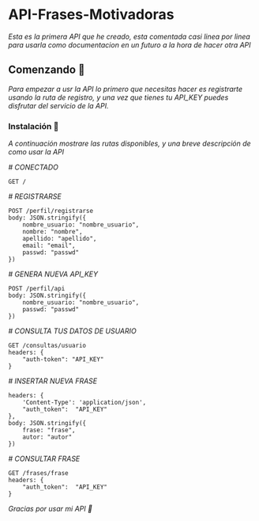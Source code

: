 # API-Frases-Motivadoras

_Esta es la primera API que he creado, esta comentada casi linea por linea para 
usarla como documentacion en un futuro a la hora de hacer otra API_

## Comenzando 🚀

_Para empezar a usr la API lo primero que necesitas hacer es registrarte usando la ruta de registro, y una vez que tienes tu API_KEY puedes disfrutar del servicio de la API._

### Instalación 🔧

_A continuación mostrare las rutas disponibles, y una breve descripción de como usar la API_

_# CONECTADO_

```
GET /
```

_# REGISTRARSE_

```
POST /perfil/registrarse
body: JSON.stringify({
    nombre_usuario: "nombre_usuario",
    nombre: "nombre",
    apellido: "apellido",
    email: "email",
    passwd: "passwd"
})
```

_# GENERA NUEVA API_KEY_

```
POST /perfil/api
body: JSON.stringify({
    nombre_usuario: "nombre_usuario",
    passwd: "passwd"
})
```

_# CONSULTA TUS DATOS DE USUARIO_

```
GET /consultas/usuario
headers: {
    "auth-token": "API_KEY"
}
```

_# INSERTAR NUEVA FRASE_

```
headers: {
    'Content-Type': 'application/json',
    "auth_token":  "API_KEY"
},
body: JSON.stringify({
    frase: "frase",
    autor: "autor"
})
```

_# CONSULTAR FRASE_

```
GET /frases/frase
headers: {
    "auth_token":  "API_KEY"
}
```

_Gracias por usar mi API 💜_

